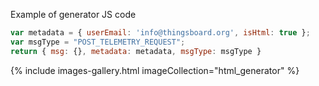 Example of generator JS code
```js
var metadata = { userEmail: 'info@thingsboard.org', isHtml: true };
var msgType = "POST_TELEMETRY_REQUEST";
return { msg: {}, metadata: metadata, msgType: msgType }
```
{% include images-gallery.html imageCollection="html_generator" %}
